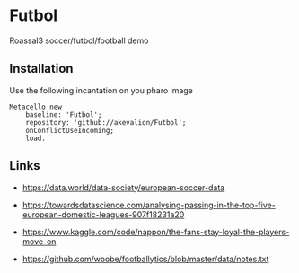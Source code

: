 # Futbol

Roassal3 soccer/futbol/football demo

## Installation
 
Use the following incantation on you pharo image

```st
Metacello new
	baseline: 'Futbol';
	repository: 'github://akevalion/Futbol';
	onConflictUseIncoming;
	load.
```

## Links
- https://data.world/data-society/european-soccer-data

- https://towardsdatascience.com/analysing-passing-in-the-top-five-european-domestic-leagues-907f18231a20

- https://www.kaggle.com/code/nappon/the-fans-stay-loyal-the-players-move-on

- https://github.com/woobe/footballytics/blob/master/data/notes.txt
